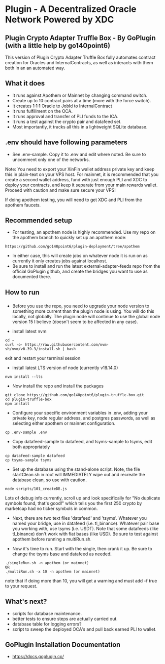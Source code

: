 # Plugin - A Decentralized Oracle Network Powered by XDC
## Plugin Crypto Adapter Truffle Box - By GoPlugin (with a little help by go140point6)

This version of Plugin Crypto Adapter Truffle Box fully automates contract creation for Oracles and InternalContracts, as well as interacts with them both in an an automated way.

## What it does
- It runs against Apothem or Mainnet by changing command switch.
- Create up to 10 contract pairs at a time (more with the force switch).
- It creates 1:1:1 Oracle to JobId to InternalContract
- It runs fulfillment on the OCA.
- It runs approval and transfer of PLI funds to the ICA.
- It runs a test against the crypto pair and datafeed set.
- Most importantly, it tracks all this in a lightweight SQLite database.

## .env should have following parameters
- See .env-sample.  Copy it to .env and edit where noted. Be sure to uncomment only one of the networks.

Note: You need to export your XinFin wallet address private key and keep this in plain-text on your VPS host.  For mainnet, it is recommended that you
create a second wallet address, fund with just enough PLI and XDC to deploy your contracts, and keep it separate from your main rewards wallet.
Proceed with caution and make sure secure your VPS!

If doing apothem testing, you will need to get XDC and PLI from the apothem faucets.

## Recommended setup

- For testing, an apothem node is highly recommended.  Use my repo on the apothem branch to quickly set up an apothem node:
```
https://github.com/go140point6/plugin-deployment/tree/apothem
```
- In either case, this will create jobs on whatever node it is run on as currently it only creates jobs against localhost.
- Be sure to install and run the latest external-adapter-feeds repo from the official GoPlugin github, and create the bridges you want to use as documented there.

## How to run

###
- Before you use the repo, you need to upgrade your node version to something more current than the plugin node is using.  You will do this locally, not globally.  The plugin node will continue to use the global node version 15 I believe (doesn't seem to be affected in any case).

- install latest nvm
```
cd ~
curl -o- https://raw.githubusercontent.com/nvm-sh/nvm/v0.39.3/install.sh | bash
```
exit and restart your terminal session

- install latest LTS version of node (currently v18.14.0)
```
nvm install --lts
```

- Now install the repo and install the packages
```
git clone https://github.com/go140point6/plugin-truffle-box.git
cd plugin-truffle-box
npm install
```

- Configure your specific environment variables in .env, adding your private key, node regular address, and postgres passwords, as well as selecting either apothem or mainnet configuration.
```
cp .env-sample .env
```

- Copy datafeed-sample to datafeed, and tsyms-sample to tsyms, edit both appropriately
```
cp datafeed-sample datafeed
cp tsyms-sample tsyms
```

- Set up the database using the stand-alone script.  Note, the file startClean.sh in root will IMMEDIATELY wipe out and recreate the database clean, so use with caution.
```
node scripts/101_createDB.js
```
Lots of debug info currently, scroll up and look specifically for "No duplicate symbols found, that's good!" which tells you the first 250 crypto by marketcap had no ticker symbols in common.

- Next, there are two text files 'datafeed' and 'tsyms'.  Whatever you named your bridge, use in datafeed (i.e. tl_binance).  Whatever pair base you working with, use tsyms (i.e. USDT).  Note that some datafeeds (like tl_binance) don't work with fiat bases (like USD).  Be sure to test against apothem before running a multiRun.sh.

- Now it's time to run.  Start with the single, then crank it up.  Be sure to change the tsyms base and datafeed as needed.
```
./singleRun.sh -n apothem (or mainnet)
OR
./multiRun.sh -x 10 -n apothem (or mainnet)
```
note that if doing more than 10, you will get a warning and must add -f true to your request.

## What's next?
- scripts for database maintenance.
- better tests to ensure steps are actually carried out.
- database table for logging errors?
- script to sweep the deployed OCA's and pull back earned PLI to wallet.

## GoPlugin Installation Documentation
- https://docs.goplugin.co/
